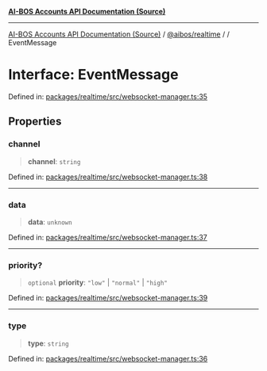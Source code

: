 [**AI-BOS Accounts API Documentation (Source)**](../../../README.md)

***

[AI-BOS Accounts API Documentation (Source)](../../../README.md) / [@aibos/realtime](../README.md) / [](../README.md) / EventMessage

# Interface: EventMessage

Defined in: [packages/realtime/src/websocket-manager.ts:35](https://github.com/pohlai88/accounts/blob/48103fb36d28b2b9bfb33472b6de2f719773cde9/packages/realtime/src/websocket-manager.ts#L35)

## Properties

### channel

> **channel**: `string`

Defined in: [packages/realtime/src/websocket-manager.ts:38](https://github.com/pohlai88/accounts/blob/48103fb36d28b2b9bfb33472b6de2f719773cde9/packages/realtime/src/websocket-manager.ts#L38)

***

### data

> **data**: `unknown`

Defined in: [packages/realtime/src/websocket-manager.ts:37](https://github.com/pohlai88/accounts/blob/48103fb36d28b2b9bfb33472b6de2f719773cde9/packages/realtime/src/websocket-manager.ts#L37)

***

### priority?

> `optional` **priority**: `"low"` \| `"normal"` \| `"high"`

Defined in: [packages/realtime/src/websocket-manager.ts:39](https://github.com/pohlai88/accounts/blob/48103fb36d28b2b9bfb33472b6de2f719773cde9/packages/realtime/src/websocket-manager.ts#L39)

***

### type

> **type**: `string`

Defined in: [packages/realtime/src/websocket-manager.ts:36](https://github.com/pohlai88/accounts/blob/48103fb36d28b2b9bfb33472b6de2f719773cde9/packages/realtime/src/websocket-manager.ts#L36)
